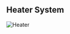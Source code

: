 ## Heater System

![Heater](https://user-images.githubusercontent.com/98830897/154789221-5f5329e8-bb29-4a41-bda7-bf873bcf5aa2.PNG)